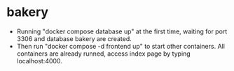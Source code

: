 # bakery

- Running "docker compose database up" at the first time, waiting for port 3306 and database bakery are created.
- Then run "docker compose -d frontend up" to start other containers.
All containers are already runned, access index page by typing localhost:4000.
